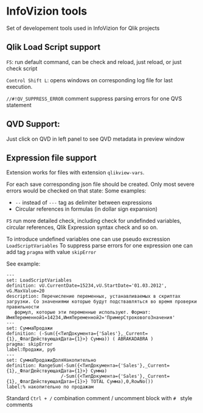 # InfoVizion tools

Set of developement tools used in InfoVizion for Qlik projects

## Qlik Load Script support

`F5`: run default command, can be check and reload, just reload, or just check script

`Control Shift L`: opens windows on corresponding log file for last execution.

`//#!QV_SUPPRESS_ERROR` comment suppress parsing errors for one QVS statement

## QVD Support:

Just click on QVD in left panel to see QVD metadata in preview window

## Expression file support

Extension works for files with extension `qlikview-vars`.

For each save corresponding json file should be created. Only most severe errors would be checked on that state:
Some examples:

- `--` instead of `---` tag as delimiter between expressions
- Circular references in formulas (in dollar sign expansion)

`F5` run more detailed check, including check for undefinded variables, circular references, Qlik Expression syntax check and so on.

To introduce undefined variables one can use pseudo excression `LoadScriptVariables`
To suppress parse errors for one expression one can add tag `pragma` with value `skipError`

See example:

```
---
set: LoadScriptVariables
definition: vU.CurrentDate=15234,vU.StartDate='01.03.2012', vG.MaxValue=20
description: Перечисление переменных, устанавливаемых в скриптах загрузки. Со значениями которые будут подствавляться во время проверки правильности 
   формул, которые эти переменные используют. Формат: ИмяПеременной1=14234,ИмяПеременной2='ПримерСтроковогоЗначения'
---
set: СуммаПродажи
definition: (-Sum({<ТипДокумента={'Sales'},_Current={1},_ФлагДействующаяДата={1}>} Сумма)) ( ABRAKADABRA )
pragma: skipError
label:Продажи, руб
---
set: СуммаПродажиДоляНакопительно
definition: RangeSum(-Sum({<ТипДокумента={'Sales'},_Current={1},_ФлагДействующаяДата={1}>} Сумма)
                    /-Sum({<ТипДокумента={'Sales'},_Current={1},_ФлагДействующаяДата={1}>} TOTAL Сумма),0,RowNo())
label:% накопительно по продажам

```

Standard `Ctrl + /` combination comment / uncomment block with `# ` style comments